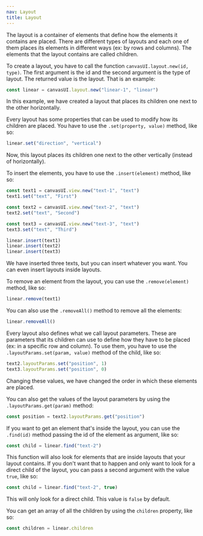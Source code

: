 ```yaml
---
nav: Layout
title: Layout
---
```


The layout is a container of elements that define how the elements it contains are placed. There are different types of layouts and each one of them places its elements in different ways (ex: by rows and columns). The elements that the layout contains are called children.

To create a layout, you have to call the function `canvasUI.layout.new(id, type)`. The first argument is the id and the second argument is the type of layout. The returned value is the layout. That is an example:

```javascript
const linear = canvasUI.layout.new("linear-1", "linear")
```

In this example, we have created a layout that places its children one next to the other horizontally.

Every layout has some properties that can be used to modify how its children are placed. You have to use the `.set(property, value)` method, like so:

```javascript
linear.set("direction", "vertical")
```

Now, this layout places its children one next to the other vertically (instead of horizontally).

To insert the elements, you have to use the `.insert(element)` method, like so:

```javascript
const text1 = canvasUI.view.new("text-1", "text")
text1.set("text", "First")

const text2 = canvasUI.view.new("text-2", "text")
text2.set("text", "Second")

const text3 = canvasUI.view.new("text-3", "text")
text3.set("text", "Third")

linear.insert(text1)
linear.insert(text2)
linear.insert(text3)
```

We have inserted three texts, but you can insert whatever you want. You can even insert layouts inside layouts.

To remove an element from the layout, you can use the `.remove(element)` method, like so:

```javascript
linear.remove(text1)
```

You can also use the `.removeAll()` method to remove all the elements:

```javascript
linear.removeAll()
```

Every layout also defines what we call layout parameters. These are parameters that its children can use to define how they have to be placed (ex: in a specific row and column). To use them, you have to use the `.layoutParams.set(param, value)` method of the child, like so:

```javascript
text2.layoutParams.set("position", 1)
text3.layoutParams.set("position", 0)
```

Changing these values, we have changed the order in which these elements are placed.

You can also get the values of the layout parameters by using the `.layoutParams.get(param)` method:

```javascript
const position = text2.layoutParams.get("position")
```

If you want to get an element that's inside the layout, you can use the `.find(id)` method passing the id of the element as argument, like so:

```javascript
const child = linear.find("text-2")
```

This function will also look for elements that are inside layouts that your layout contains. If you don't want that to happen and only want to look for a direct child of the layout, you can pass a second argument with the value `true`, like so:

```javascript
const child = linear.find("text-2", true)
```

This will only look for a direct child. This value is `false` by default.

You can get an array of all the children by using the `children` property, like so:

```javascript
const children = linear.children
```
